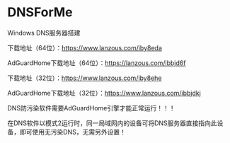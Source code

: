 # DNSForMe

Windows DNS服务器搭建

下载地址（64位）：https://www.lanzous.com/iby8eda

AdGuardHome下载地址（64位）：https://lanzous.com/ibbjd6f

下载地址（32位）：https://www.lanzous.com/iby8ehe

AdGuardHome下载地址（32位）：https://www.lanzous.com/ibbjdkj

DNS防污染软件需要AdGuardHome引擎才能正常运行！！！

在DNS软件以模式2运行时，同一局域网内的设备可将DNS服务器直接指向此设备，即可使用无污染DNS，无需另外设置！


